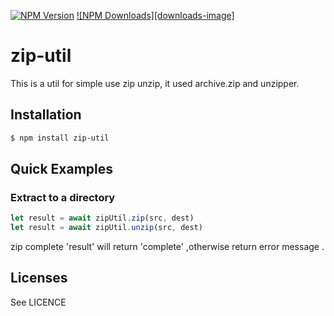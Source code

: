 [![NPM Version][npm-image]][npm-url]
[![NPM Downloads][downloads-image]][downloads-url]

[npm-image]: https://img.shields.io/npm/v/zip-util.svg
[npm-url]: https://www.npmjs.com/package/@hanhaotian/zip-util
[downloads-url]: https://www.npmjs.com/package/@hanhaotian/zip-util

# zip-util

This is a util for simple use zip unzip, it used archive.zip and unzipper.

## Installation

```bash
$ npm install zip-util
```

## Quick Examples

### Extract to a directory
```js
let result = await zipUtil.zip(src, dest)
let result = await zipUtil.unzip(src, dest)
```

zip complete 'result' will return 'complete' ,otherwise return error message .



## Licenses
See LICENCE

